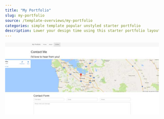 ```yaml
---
title: "My Portfolio"
slug: my-portfolio
source: /template-overviews/my-portfolio
categories: simple template popular unstyled starter portfolio
description: Lower your design time using this starter portfolio layout for creatives.
---
```


<img src="/img/my-portfolio.jpg" class="img-responsive" alt="My Portfolio Starter Bootstrap Layout">